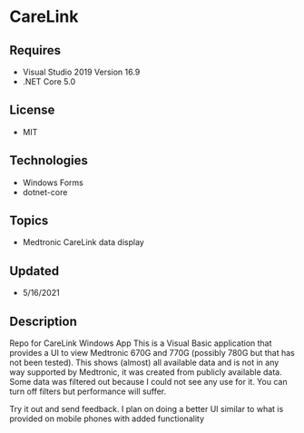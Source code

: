 # CareLink
## Requires
- Visual Studio 2019 Version 16.9
- .NET Core 5.0

## License
- MIT

## Technologies
  - Windows Forms
  - dotnet-core

## Topics
- Medtronic CareLink data display

## Updated
- 5/16/2021

## Description

Repo for CareLink Windows App
This is a Visual Basic application that provides a UI to view Medtronic 670G and 770G (possibly 780G but that has not been tested).
This shows (almost) all available data and is not in any way supported by Medtronic, it was created from publicly available data.
Some data was filtered out because I could not see any use for it. You can turn off filters but performance will suffer.

Try it out and send feedback.
I plan on doing a better UI similar to what is provided on mobile phones with added functionality
